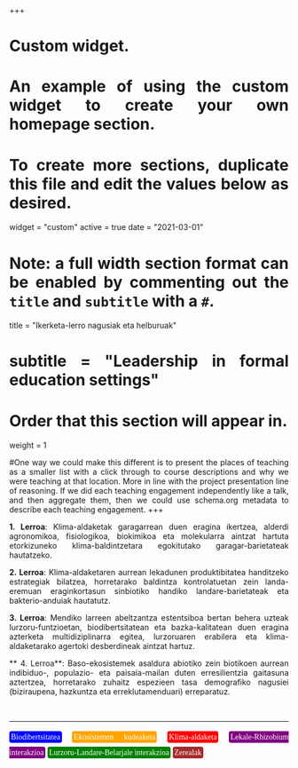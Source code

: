 +++
# Custom widget.
# An example of using the custom widget to create your own homepage section.
# To create more sections, duplicate this file and edit the values below as desired.
widget = "custom"
active = true
date = "2021-03-01"


# Note: a full width section format can be enabled by commenting out the `title` and `subtitle` with a `#`.
title = "Ikerketa-lerro nagusiak eta helburuak"
# subtitle = "Leadership in formal education settings"


# Order that this section will appear in.
weight = 1

#One way we could make this different is to present the places of teaching as a smaller list with a click through to course descriptions and why we were teaching at that location. More in line with the project presentation line of reasoning. If we did each teaching engagement independently like a talk, and then aggregate them, then we could use schema.org metadata to describe each teaching engagement.
+++

<body style="text-align:justify">

**1. Lerroa**: Klima-aldaketak garagarrean duen eragina ikertzea, alderdi agronomikoa, fisiologikoa, biokimikoa eta molekularra aintzat hartuta etorkizuneko klima-baldintzetara egokitutako garagar-barietateak hautatzeko.


**2. Lerroa**: Klima-aldaketaren aurrean lekadunen produktibitatea handitzeko estrategiak bilatzea, horretarako baldintza kontrolatuetan zein landa-eremuan eraginkortasun sinbiotiko handiko landare-barietateak eta bakterio-anduiak hautatutz.</h4>

**3. Lerroa**:  Mendiko larreen abeltzantza estentsiboa bertan behera uzteak lurzoru-funtzioetan, biodibertsitatean eta bazka-kalitatean duen eragina azterketa multidiziplinarra egitea, lurzoruaren erabilera eta klima-aldaketarako agertoki desberdineak aintzat hartuz.

** 4. Lerroa**: Baso-ekosistemek asaldura abiotiko zein biotikoen aurrean indibiduo-, populazio- eta paisaia-mailan duten erresilientzia gaitasuna aztertzea,  horretarako zuhaitz espezieen tasa demografiko nagusiei (biziraupena, hazkuntza eta erreklutamenduari) erreparatuz.


</body>

<br>

---

<p style = "font-family:'Brush Script MT', cursive; line-height: 200%">
<span style="color:white; border-radius: 4px; padding: 3px; background-color:blue">Biodibertsitatea</span>
<span style="color:white; border-radius: 4px; padding: 3px; background-color:orange">Ekosistemen kudeaketa</span>
<span style="color:white; border-radius: 4px; padding: 3px; background-color:red">Klima-aldaketa</span>
<span style="color:white; border-radius: 4px; padding: 3px; background-color:purple"> Lekale-Rhizobium interakzioa</span>
<span style="color:white; border-radius: 4px; padding: 3px; background-color:green">Lurzoru-Landare-Belarjale interakzioa</span>
<span style="color:white; border-radius: 4px; padding: 3px; background-color:brown">Zerealak</span>
</p>

